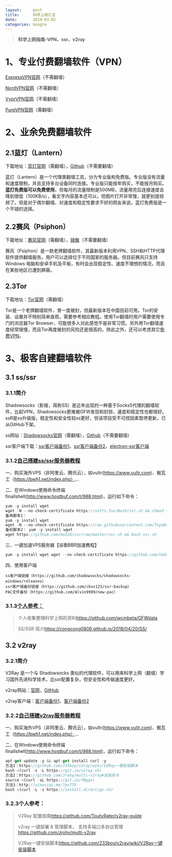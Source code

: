 ```yaml
---
layout:     post
title:      科学上网汇总
date:       2019-03-02
categories: Google
---
```


>**科学上网指南-VPN、ssr、v2ray**

# 1、专业付费翻墙软件（VPN）

[ExpressVPN官网](https://www.fanqiangzhe.com/go/expressvpn)（不需翻墙）

[NordVPN官网](https://www.fanqiangzhe.com/go/nordvpn-cn)（不需翻墙）

[VyprVPN官网](https://www.fanqiangzhe.com/go/vyprvpn-cn)（不需翻墙）

[PureVPN官网](http://www.fanqiangzhe.com/go/purevpn)（需翻墙）

# 2、业余免费翻墙软件

## 2.1蓝灯（Lantern）

下载地址：[蓝灯官网](https://getlantern.org/)（需翻墙），[Github](https://github.com/getlantern/forum#%E8%93%9D%E7%81%AFlantern%E6%9C%80%E6%96%B0%E7%89%88%E6%9C%AC%E4%B8%8B%E8%BD%BD)（不需要翻墙）

蓝灯（Lantern）是一个代理类翻墙工具，分为专业版和免费版。专业版没有流量和速度限制，并且支持多台设备同时连接。专业版只能按年购买，不能按月购买。**蓝灯免费版可以免费使用**，但每月的流量限制是500MB，流量用完后连接速度会降到很低（100KB/s），看文字内容基本还可以，但图片打开非常慢，就更别提视频了。但是对于偶尔翻墙、对速度和稳定性要求不好的网友来说，蓝灯免费版是一个不错的选择。

## 2.2赛风（Psiphon）

下载地址：[赛风官网](https://psiphon.ca/zh/download.html)（需翻墙），[镜像](https://s3.amazonaws.com/0ozb-6kaj-r0p8/zh/download.html)（不需要翻墙）

赛风（Psiphon）是一款老牌翻墙软件，其最新版本利用VPN、SSH和HTTP代理软件提供翻墙服务。用户可以选择位于不同国家的服务器。但目前赛风只支持 Windows 电脑和安卓手机及平板，有时会出现稳定性、速度不理想的情况，而且在某些地区已遭到屏蔽。

## 2.3Tor

下载地址：[Tor官网](https://www.torproject.org/download/download-easy.html)（需翻墙）

Tor是一个老牌翻墙软件，曾一度被封，但最新版本在中国目前可用。Tor的安装、设置并不特别简单直观，需要参考相应教程。使用Tor翻墙时用户需要使用专门的浏览器Tor Browser，可能很多人对此感觉不是非常习惯。另外用Tor翻墙速度经常很慢，而且Tor再度被封的风险还是很高的。除此之外，还可以考虑其它[免费VPN](https://www.fanqiangzhe.com/post/free-vpn-guide/)。

# 3、极客自建翻墙软件

## 3.1 ss/ssr

### 3.1.1简介

Shadowsocks（影梭，简称SS）是近年出现的一种基于Socks5代理的翻墙软件，比起VPN，Shadowsocks更难被GFW发现和封锁，速度和稳定性也都很好。ssR是ss升级版，稳定性和安全性较ss更好，但该项目受不可控因素暂停更新，已从GitHub下架。

ss网站：[Shadowsocks官网](https://shadowsocks.org/)（需翻墙），[Github](https://github.com/shadowsocks)（不需要翻墙）

ssr客户端下载：[ssr客户端备份1](https://github.com/zyfworks/ssr-backup)，[ssr客户端备份2](https://ssr.tools/175)，[electron-ssr客户端](https://github.com/erguotou520/electron-ssr)

### 3.1.2[自己搭建ss/ssr服务器教程](https://github.com/shadowsocks/shadowsocks-windows/issues/1709)

一、购买海外VPS（非阿里云、腾讯云），如vultr(https://www.vultr.com)、搬瓦工（https://bwh1.net/index.php）...

二、在Windows使用命令终端finallshell(http://www.hostbuf.com/t/988.html)，运行如下命令：

```javascript
yum -y install wget 
wget -N --no-check-certificate https://softs.fun/Bash/ssr.sh && chmod +x ssr.sh && bash ssr.sh 
备用脚本1： 
yum -y install wget 
wget -N --no-check-certificate https://raw.githubusercontent.com/ToyoDAdoubi/doubi/master/ssr.sh && chmod +x ssr.sh && bash ssr.sh 
备份脚本2： yum -y install wget 
wget https://github.com/mu228/ssr/raw/master/ssr.sh && bash ssr.sh 
```

三、一键加速VPS服务器【谷歌BBR加速教程】

```javascript
yum -y install wget wget --no-check-certificate https://github.com/teddysun/across/raw/master/bbr.sh chmod +x bbr.sh ./bbr.sh 
```

四、使用客户端

```
ss客户端链接（https://github.com/shadowsocks/shadowsocks-windows/releases） 
ssr客户端备份链接（https://github.com/cbxs123/ssr-backup） 
PAC文件备份（https://github.com/Alvin9999/new-pac） 
```

### 3.1.3[个人参考：](ssr://MjA3LjI0Ni44Ny4xMDoyMDcxMzphdXRoX2NoYWluX2I6YWVzLTI1Ni1jZmI4OnRsczEuMl90aWNrZXRfYXV0aDpOblpuWldSemVYay8_b2Jmc3BhcmFtPQ)

> 个人收集整理科学上网的资料<https://github.com/wcmbeta/GFWdata>
>
> SS/SSR 简介<https://congcong0806.github.io/2018/04/20/SS/>



## 3.2 v2ray

### 3.2.1简介

V2Ray 是一个与 Shadowsocks 类似的代理软件，可以用来科学上网（翻墙）学习国外先进科学技术，比ssr配置复杂，但安全性和传输速度更好。

v2ray网站：[官网](https://toutyrater.github.io/)，[GitHub](https://github.com/topics/v2ray)

v2ray客户端：[客户端备份1](https://www.lutizi.com/v2rayclients/)、[客户端备份2](http://xiaosiqi.me/?p=776)

### 3.2.2[自己搭建v2ray服务器教程](http://xiaosiqi.me/?p=776)

一、购买海外VPS（非阿里云、腾讯云），如vultr(https://www.vultr.com)、搬瓦工（https://bwh1.net/index.php）...

二、在Windows使用命令终端finallshell(http://www.hostbuf.com/t/988.html)，运行如下命令：

```javascript
apt-get update -y && apt-get install curl -y 
方法1：https://github.com/233boy/v2ray/wiki/V2Ray一键安装脚本 
bash <(curl -s -L https://git.io/v2ray.sh) 
方法2：https://github.com/Jrohy/multi-v2ray#安装命令 
source <(curl -sL https://git.io/fNgqx) 
方法3：http://xiaosiqi.me/?p=776 
bash <(curl -L -s https://install.direct/go.sh) 
```

### 3.2.3个人参考：

> V2Ray 配置指南<https://github.com/ToutyRater/v2ray-guide>
>
> v2ray 一键部署 & 管理脚本， 支持多端口多协议管理<https://github.com/Jrohy/multi-v2ray>
>
> V2Ray一键安装脚本<https://github.com/233boy/v2ray/wiki/V2Ray一键安装脚本>





